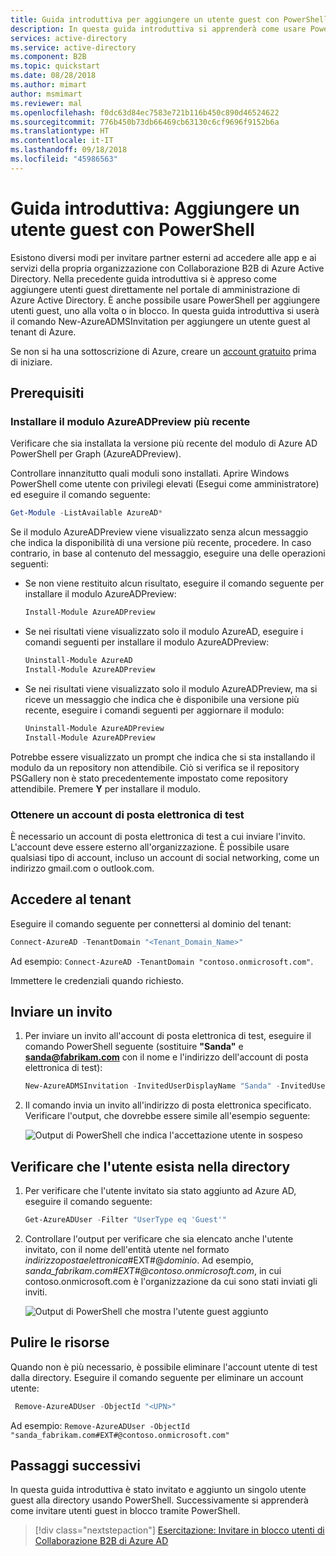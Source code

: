 ```yaml
---
title: Guida introduttiva per aggiungere un utente guest con PowerShell per Collaborazione B2B di Azure Active Directory | Microsoft Docs
description: In questa guida introduttiva si apprenderà come usare PowerShell per inviare un invito a un utente esterno di Collaborazione B2B di Azure AD.
services: active-directory
ms.service: active-directory
ms.component: B2B
ms.topic: quickstart
ms.date: 08/28/2018
ms.author: mimart
author: msmimart
ms.reviewer: mal
ms.openlocfilehash: f0dc63d84ec7583e721b116b450c890d46524622
ms.sourcegitcommit: 776b450b73db66469cb63130c6cf9696f9152b6a
ms.translationtype: HT
ms.contentlocale: it-IT
ms.lasthandoff: 09/18/2018
ms.locfileid: "45986563"
---
```

# <a name="quickstart-add-a-guest-user-with-powershell"></a>Guida introduttiva: Aggiungere un utente guest con PowerShell

Esistono diversi modi per invitare partner esterni ad accedere alle app e ai servizi della propria organizzazione con Collaborazione B2B di Azure Active Directory. Nella precedente guida introduttiva si è appreso come aggiungere utenti guest direttamente nel portale di amministrazione di Azure Active Directory. È anche possibile usare PowerShell per aggiungere utenti guest, uno alla volta o in blocco. In questa guida introduttiva si userà il comando New-AzureADMSInvitation per aggiungere un utente guest al tenant di Azure.

Se non si ha una sottoscrizione di Azure, creare un [account gratuito](https://azure.microsoft.com/free/?WT.mc_id=A261C142F) prima di iniziare. 

## <a name="prerequisites"></a>Prerequisiti

### <a name="install-the-latest-azureadpreview-module"></a>Installare il modulo AzureADPreview più recente
Verificare che sia installata la versione più recente del modulo di Azure AD PowerShell per Graph (AzureADPreview). 

Controllare innanzitutto quali moduli sono installati. Aprire Windows PowerShell come utente con privilegi elevati (Esegui come amministratore) ed eseguire il comando seguente:
 
````powershell  
Get-Module -ListAvailable AzureAD*
````

Se il modulo AzureADPreview viene visualizzato senza alcun messaggio che indica la disponibilità di una versione più recente, procedere. In caso contrario, in base al contenuto del messaggio, eseguire una delle operazioni seguenti:

- Se non viene restituito alcun risultato, eseguire il comando seguente per installare il modulo AzureADPreview:
  
   ````powershell  
   Install-Module AzureADPreview
   ````
- Se nei risultati viene visualizzato solo il modulo AzureAD, eseguire i comandi seguenti per installare il modulo AzureADPreview: 

   ````powershell 
   Uninstall-Module AzureAD 
   Install-Module AzureADPreview 
   ````
- Se nei risultati viene visualizzato solo il modulo AzureADPreview, ma si riceve un messaggio che indica che è disponibile una versione più recente, eseguire i comandi seguenti per aggiornare il modulo: 

   ````powershell 
   Uninstall-Module AzureADPreview 
   Install-Module AzureADPreview 
  ````

Potrebbe essere visualizzato un prompt che indica che si sta installando il modulo da un repository non attendibile. Ciò si verifica se il repository PSGallery non è stato precedentemente impostato come repository attendibile. Premere **Y** per installare il modulo.

### <a name="get-a-test-email-account"></a>Ottenere un account di posta elettronica di test

È necessario un account di posta elettronica di test a cui inviare l'invito. L'account deve essere esterno all'organizzazione. È possibile usare qualsiasi tipo di account, incluso un account di social networking, come un indirizzo gmail.com o outlook.com.

## <a name="sign-in-to-your-tenant"></a>Accedere al tenant

Eseguire il comando seguente per connettersi al dominio del tenant:

```powershell
Connect-AzureAD -TenantDomain "<Tenant_Domain_Name>"
```
Ad esempio: `Connect-AzureAD -TenantDomain "contoso.onmicrosoft.com"`.

Immettere le credenziali quando richiesto.

## <a name="send-an-invitation"></a>Inviare un invito

1. Per inviare un invito all'account di posta elettronica di test, eseguire il comando PowerShell seguente (sostituire **"Sanda"** e **sanda@fabrikam.com** con il nome e l'indirizzo dell'account di posta elettronica di test): 

   ```powershell
   New-AzureADMSInvitation -InvitedUserDisplayName "Sanda" -InvitedUserEmailAddress sanda@fabrikam.com -InviteRedirectURL https://myapps.azure.com -SendInvitationMessage $true
   ```
2. Il comando invia un invito all'indirizzo di posta elettronica specificato. Verificare l'output, che dovrebbe essere simile all'esempio seguente:

   ![Output di PowerShell che indica l'accettazione utente in sospeso](media/quickstart-invite-powershell/powershell-azureadmsinvitation-result.png)

## <a name="verify-the-user-exists-in-the-directory"></a>Verificare che l'utente esista nella directory

1. Per verificare che l'utente invitato sia stato aggiunto ad Azure AD, eseguire il comando seguente:
 
   ```powershell
   Get-AzureADUser -Filter "UserType eq 'Guest'"
   ```
3. Controllare l'output per verificare che sia elencato anche l'utente invitato, con il nome dell'entità utente nel formato *indirizzopostaelettronica*#EXT#@*dominio*. Ad esempio, *sanda_fabrikam.com#EXT#@contoso.onmicrosoft.com*, in cui contoso.onmicrosoft.com è l'organizzazione da cui sono stati inviati gli inviti.

   ![Output di PowerShell che mostra l'utente guest aggiunto](media/quickstart-invite-powershell/powershell-guest-user-added.png)

## <a name="clean-up-resources"></a>Pulire le risorse

Quando non è più necessario, è possibile eliminare l'account utente di test dalla directory. Eseguire il comando seguente per eliminare un account utente:

```powershell
 Remove-AzureADUser -ObjectId "<UPN>"
```
Ad esempio: `Remove-AzureADUser -ObjectId "sanda_fabrikam.com#EXT#@contoso.onmicrosoft.com"`


## <a name="next-steps"></a>Passaggi successivi
In questa guida introduttiva è stato invitato e aggiunto un singolo utente guest alla directory usando PowerShell. Successivamente si apprenderà come invitare utenti guest in blocco tramite PowerShell.

> [!div class="nextstepaction"]
> [Esercitazione: Invitare in blocco utenti di Collaborazione B2B di Azure AD](tutorial-bulk-invite.md)
